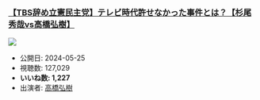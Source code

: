 ### [【TBS辞め立憲民主党】テレビ時代許せなかった事件とは？【杉尾秀哉vs高橋弘樹】](https://www.youtube.com/watch?v=I7Oh2LQx9d0)
[![](https://img.youtube.com/vi/I7Oh2LQx9d0/sddefault.jpg)](https://www.youtube.com/watch?v=I7Oh2LQx9d0)
-   公開日: 2024-05-25
-   視聴数: 127,029
-   **いいね数: 1,227**
-   出演者: [高橋弘樹](/rehacq_fan/people/高橋弘樹 "wikilink")
